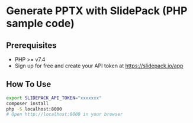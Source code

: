 # Generate PPTX with SlidePack (PHP sample code)

## Prerequisites

* PHP >= v7.4
* Sign up for free and create your API token at https://slidepack.io/app

## How To Use

```bash
export SLIDEPACK_API_TOKEN="xxxxxxx"
composer install
php -S localhost:8000
# Open http://localhost:8000 in your browser
```
